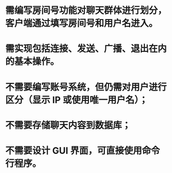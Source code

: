 # 需编写房间号功能对聊天群体进行划分，客户端通过填写房间号和用户名进入。
# 需实现包括连接、发送、广播、退出在内的基本操作。
# 不需要编写账号系统，但仍需对用户进行区分（显示 IP 或使用唯一用户名）；
# 不需要存储聊天内容到数据库；
# 不需要设计 GUI 界面，可直接使用命令行程序。
